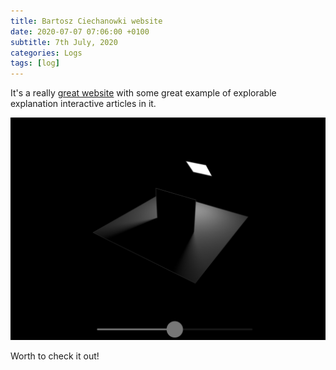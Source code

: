 ```yaml
---
title: Bartosz Ciechanowki website
date: 2020-07-07 07:06:00 +0100
subtitle: 7th July, 2020
categories: Logs
tags: [log]
---
```


It's a really [great website](https://ciechanow.ski/) with some great example of explorable explanation interactive articles in it.

![](../assets/log/n565_screen-shot-2020-07-07-at-11.06.11.png)

Worth to check it out!
